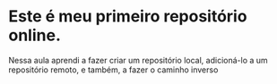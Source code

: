 <h1> Este é meu primeiro repositório online. </h1>

<p> Nessa aula aprendi a fazer criar um repositório local, adicioná-lo a um repositório remoto, e também, a fazer o caminho inverso </p>
